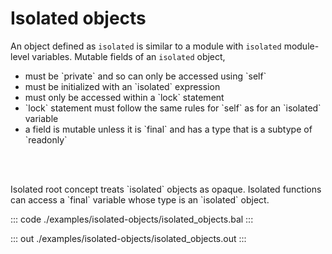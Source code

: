 # Isolated objects

An object defined as `isolated` is similar to a module with `isolated` module-level variables.
Mutable fields of an `isolated` object,
<ul>
<li>must be `private` and so can only be accessed using `self`</li>
<li>must be initialized with an `isolated` expression</li>
<li>must only be accessed within a `lock` statement</li>
<li>`lock` statement must follow the same rules for `self` as for an `isolated` variable</li>
<li>a field is mutable unless it is `final` and has a type that is a subtype of `readonly`</li>
</ul>
<br></br>
<p>Isolated root concept treats `isolated` objects as opaque. Isolated functions can access a `final`
variable whose type is an `isolated` object.</p>

::: code ./examples/isolated-objects/isolated_objects.bal :::

::: out ./examples/isolated-objects/isolated_objects.out :::